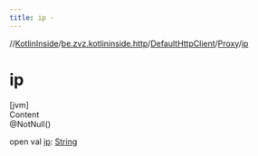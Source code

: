 ```yaml
---
title: ip -
---
```

//[KotlinInside](../../../index.md)/[be.zvz.kotlininside.http](../../index.md)/[DefaultHttpClient](../index.md)/[Proxy](index.md)/[ip](ip.md)



# ip  
[jvm]  
Content  
@NotNull()  
  
open val [ip](ip.md): [String](https://docs.oracle.com/javase/7/docs/api/java/lang/String.html)  



